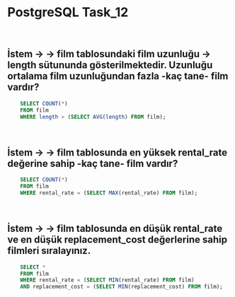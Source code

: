 # PostgreSQL Task_12

<br>

## İstem → → film tablosundaki film uzunluğu → length sütununda gösterilmektedir. Uzunluğu ortalama film uzunluğundan fazla -kaç tane- film vardır?
```sql
    SELECT COUNT(*)
    FROM film
    WHERE length > (SELECT AVG(length) FROM film);
```

<br>

## İstem → → film tablosunda en yüksek rental_rate değerine sahip -kaç tane- film vardır?
```sql
    SELECT COUNT(*)
    FROM film
    WHERE rental_rate = (SELECT MAX(rental_rate) FROM film);
```

<br>

## İstem → → film tablosunda en düşük rental_rate ve en düşük replacement_cost değerlerine sahip filmleri sıralayınız.
```sql
    SELECT *
    FROM film
    WHERE rental_rate = (SELECT MIN(rental_rate) FROM film) 
    AND replacement_cost = (SELECT MIN(replacement_cost) FROM film);
```